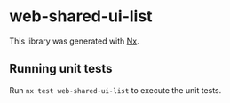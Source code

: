 # web-shared-ui-list

This library was generated with [Nx](https://nx.dev).

## Running unit tests

Run `nx test web-shared-ui-list` to execute the unit tests.
